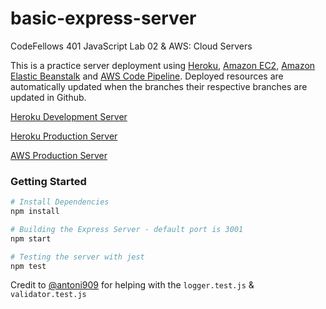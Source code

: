 # basic-express-server

CodeFellows 401 JavaScript Lab 02 & AWS: Cloud Servers

This is a practice server deployment using [Heroku](https://www.heroku.com/), [Amazon EC2](https://aws.amazon.com/pm/ec2/), [Amazon Elastic Beanstalk](https://aws.amazon.com/elasticbeanstalk/) and [AWS Code Pipeline](https://aws.amazon.com/codepipeline/). Deployed resources are automatically updated when the branches their respective branches are updated in Github.

[Heroku Development Server](https://muckt-basic-express-server-dev.herokuapp.com/)

[Heroku Production Server](https://muckt-basic-express-server-pro.herokuapp.com/)

[AWS Production Server](http://basicexpressapi-env.eba-mr3na3sj.us-east-2.elasticbeanstalk.com/)


### Getting Started

```Bash
# Install Dependencies
npm install

# Building the Express Server - default port is 3001
npm start

# Testing the server with jest
npm test
```

Credit to [@antoni909](https://github.com/antoni909) for helping with the `logger.test.js` & `validator.test.js`